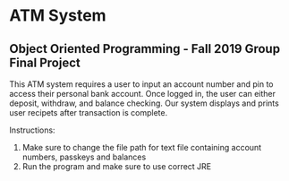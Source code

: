 # ATM System

## Object Oriented Programming - Fall 2019 Group Final Project

This ATM system requires a user to input an account number and pin to access their personal bank account. Once logged in, the user can either deposit, withdraw, and balance checking. Our system displays and prints user recipets after transaction is complete. 

Instructions:
1) Make sure to change the file path for text file containing account numbers, passkeys and balances
2) Run the program and make sure to use correct JRE
